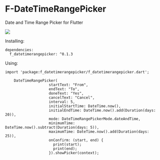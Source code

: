 # F-DateTimeRangePicker
Date and Time Range Picker for Flutter

![](https://raw.githubusercontent.com/longphanmn/f-datetimerangepicker/master/screenshots/sc1.png?token=AUGo18Ndj6dQk9mfcaIq5Cj0FfUS5_Pkks5cfn0JwA%3D%3D)

Installing:

~~~~
dependencies:
  f_datetimerangepicker: ^0.1.3
~~~~
    
Using:

~~~~
import 'package:f_datetimerangepicker/f_datetimerangepicker.dart';

    DateTimeRangePicker(
                    startText: "From",
                    endText: "To",
                    doneText: "Yes",
                    cancelText: "Cancel",
                    interval: 5,
                    initialStartTime: DateTime.now(),
                    initialEndTime: DateTime.now().add(Duration(days: 20)),
                    mode: DateTimeRangePickerMode.dateAndTime,
                    minimumTime: DateTime.now().subtract(Duration(days: 5)),
                    maximumTime: DateTime.now().add(Duration(days: 25)),
                    onConfirm: (start, end) {
                      print(start);
                      print(end);
                    }).showPicker(context);
              
~~~~
